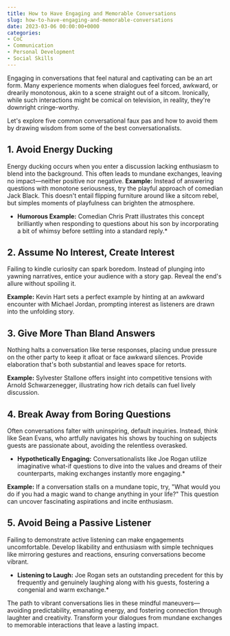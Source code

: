 ```yaml
---
title: How to Have Engaging and Memorable Conversations
slug: how-to-have-engaging-and-memorable-conversations
date: 2023-03-06 00:00:00+0000
categories:
- CoC
- Communication
- Personal Development
- Social Skills
---
```


Engaging in conversations that feel natural and captivating can be an art form. Many experience moments when dialogues feel forced, awkward, or drearily monotonous, akin to a scene straight out of a sitcom. Ironically, while such interactions might be comical on television, in reality, they're downright cringe-worthy.

Let's explore five common conversational faux pas and how to avoid them by drawing wisdom from some of the best conversationalists.

## 1. Avoid Energy Ducking

Energy ducking occurs when you enter a discussion lacking enthusiasm to blend into the background. This often leads to mundane exchanges, leaving no impact—neither positive nor negative. **Example:** Instead of answering questions with monotone seriousness, try the playful approach of comedian Jack Black. This doesn't entail flipping furniture around like a sitcom rebel, but simples moments of playfulness can brighten the atmosphere.

* **Humorous Example:** Comedian Chris Pratt illustrates this concept brilliantly when responding to questions about his son by incorporating a bit of whimsy before settling into a standard reply.*

## 2. Assume No Interest, Create Interest

Failing to kindle curiosity can spark boredom. Instead of plunging into yawning narratives, entice your audience with a story gap. Reveal the end's allure without spoiling it.

**Example:** Kevin Hart sets a perfect example by hinting at an awkward encounter with Michael Jordan, prompting interest as listeners are drawn into the unfolding story.

## 3. Give More Than Bland Answers

Nothing halts a conversation like terse responses, placing undue pressure on the other party to keep it afloat or face awkward silences. Provide elaboration that's both substantial and leaves space for retorts.

**Example:** Sylvester Stallone offers insight into competitive tensions with Arnold Schwarzenegger, illustrating how rich details can fuel lively discussion.

## 4. Break Away from Boring Questions

Often conversations falter with uninspiring, default inquiries. Instead, think like Sean Evans, who artfully navigates his shows by touching on subjects guests are passionate about, avoiding the relentless overasked.

* **Hypothetically Engaging:** Conversationalists like Joe Rogan utilize imaginative what-if questions to dive into the values and dreams of their counterparts, making exchanges instantly more engaging.*

**Example:** If a conversation stalls on a mundane topic, try, "What would you do if you had a magic wand to change anything in your life?" This question can uncover fascinating aspirations and incite enthusiasm.

## 5. Avoid Being a Passive Listener

Failing to demonstrate active listening can make engagements uncomfortable. Develop likability and enthusiasm with simple techniques like mirroring gestures and reactions, ensuring conversations become vibrant.

* **Listening to Laugh:** Joe Rogan sets an outstanding precedent for this by frequently and genuinely laughing along with his guests, fostering a congenial and warm exchange.*

The path to vibrant conversations lies in these mindful maneuvers—avoiding predictability, emanating energy, and fostering connection through laughter and creativity. Transform your dialogues from mundane exchanges to memorable interactions that leave a lasting impact.
